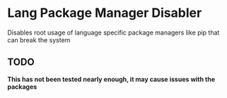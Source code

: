 # Lang Package Manager Disabler
Disables root usage of language specific package managers like pip that can break the system

## TODO
**This has not been tested nearly enough, it may cause issues with the packages**
